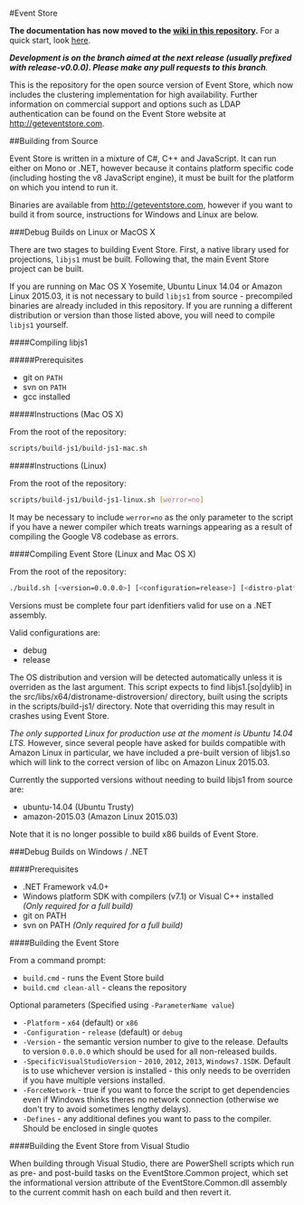 
#Event Store

**The documentation has now moved to the <a href="https://github.com/EventStore/EventStore/wiki">wiki in this repository</a>.** For a quick start, look <a href="https://github.com/EventStore/EventStore/wiki/Running-the-Event-Store">here</a>.

<em>**Development is on the branch aimed at the next release (usually prefixed with release-v0.0.0). Please make any pull requests to this branch**.</em>

This is the repository for the open source version of Event Store, which now includes the clustering implementation for high availability. Further information on commercial support and options such as LDAP authentication can be found on the Event Store website at http://geteventstore.com.

##Building from Source

Event Store is written in a mixture of C#, C++ and JavaScript. It can run either on Mono or .NET, however because it contains platform specific code (including hosting the v8 JavaScript engine), it must be built for the platform on which you intend to run it.

Binaries are available from http://geteventstore.com, however if you want to build it from source, instructions for Windows and Linux are below.

###Debug Builds on Linux or MacOS X

There are two stages to building Event Store. First, a native library used for projections, `libjs1` must be built. Following that, the main Event Store project can be built.

If you are running on Mac OS X Yosemite, Ubuntu Linux 14.04 or Amazon Linux 2015.03, it is not necessary to build `libjs1` from source - precompiled binaries are already included in this repository. If you are running a different distribution or version than those listed above, you will need to compile `libjs1` yourself.

####Compiling libjs1

#####Prerequisites

- git on `PATH`
- svn on `PATH` 
- gcc installed 

#####Instructions (Mac OS X)

From the root of the repository:

```bash
scripts/build-js1/build-js1-mac.sh
```

#####Instructions (Linux)

From the root of the repository:

```bash
scripts/build-js1/build-js1-linux.sh [werror=no]
```

It may be necessary to include `werror=no` as the only parameter to the script if you have a newer compiler which treats warnings appearing as a result of compiling the Google V8 codebase as errors.

####Compiling Event Store (Linux and Mac OS X)

From the root of the repository:

```bash
./build.sh [<version=0.0.0.0>] [<configuration=release>] [<distro-platform-override>]
```

Versions must be complete four part idenfitiers valid for use on a .NET assembly.

Valid configurations are:
- debug
- release

The OS distribution and version will be detected automatically unless it is
overriden as the last argument. This script expects to find libjs1.[so|dylib]
in the src/libs/x64/distroname-distroversion/ directory, built using the scripts
in the scripts/build-js1/ directory. Note that overriding this may result in
crashes using Event Store.

*The only supported Linux for production use at the moment is Ubuntu 14.04 LTS.*
However, since several people have asked for builds compatible with Amazon Linux
in particular, we have included a pre-built version of libjs1.so which will
link to the correct version of libc on Amazon Linux 2015.03.

Currently the supported versions without needing to build libjs1 from source are:
- ubuntu-14.04 (Ubuntu Trusty)
- amazon-2015.03 (Amazon Linux 2015.03)

Note that it is no longer possible to build x86 builds of Event Store.

###Debug Builds on Windows / .NET

####Prerequisites

- .NET Framework v4.0+
- Windows platform SDK with compilers (v7.1) or Visual C++ installed *(Only required for a full build)*
- git on PATH
- svn on PATH *(Only required for a full build)*

####Building the Event Store

From a command prompt:

- `build.cmd` - runs the Event Store build
- `build.cmd clean-all` - cleans the repository

Optional parameters (Specified using `-ParameterName value`)

- `-Platform` - `x64` (default) or `x86`
- `-Configuration` - `release` (default) or `debug`
- `-Version` - the semantic version number to give to the release. Defaults to version `0.0.0.0` which should be used for all non-released builds.
- `-SpecificVisualStudioVersion` - `2010`, `2012`, `2013`, `Windows7.1SDK`. Default is to use whichever version is installed - this only needs to be overriden if you have multiple versions installed.
- `-ForceNetwork` - true if you want to force the script to get dependencies even if Windows thinks theres no network connection (otherwise we don't try to avoid sometimes lengthy delays).
- `-Defines` - any additional defines you want to pass to the compiler. Should be enclosed in single quotes

####Building the Event Store from Visual Studio

When building through Visual Studio, there are PowerShell scripts which run as
pre- and post-build tasks on the EventStore.Common project, which set the
informational version attribute of the EventStore.Common.dll assembly to the
current commit hash on each build and then revert it.

